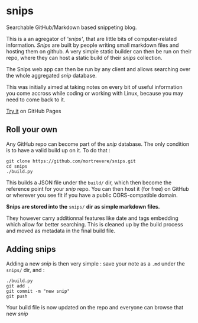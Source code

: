 # snips
Searchable GitHub/Markdown based snippeting blog.

This is a an agregator of *'snips'*, that are little bits of computer-related information.
*Snips* are built by people writing small markdown files and hosting them on github. A very simple static builder can then be run on their repo, where they can host a static build of their *snips* collection.

The Snips web app can then be run by any client and allows searching over the whole aggregated *snip* database.

This was initially aimed at taking notes on every bit of useful information you come accross while coding or working with Linux, because you may need to come back to it.

[Try it](https://mortrevere.github.io/snips/) on GitHub Pages

## Roll your own

Any GitHub repo can become part of the *snip* database. The only condition is to have a valid build up on it.
To do that :

```
git clone https://github.com/mortrevere/snips.git
cd snips
./build.py
```

This builds a JSON file under the `build/` dir, which then become the reference point for your *snip* repo. You can then host it (for free) on GitHub or wherever you see fit if you have a public CORS-compatible domain.

**Snips are stored into the** `snips/` **dir as simple markdown files.**

They however carry additionnal features like date and tags embedding which allow for better searching. This is cleaned up by the build process and moved as metadata in the final build file.

## Adding snips

Adding a new *snip* is then very simple : save your note as a `.md` under the `snips/` dir, and :

```
./build.py
git add .
git commit -m "new snip"
git push
```

Your build file is now updated on the repo and everyone can browse that new *snip*
